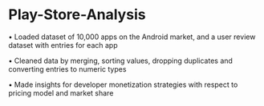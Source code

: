 # Play-Store-Analysis

•	Loaded dataset of 10,000 apps on the Android market, and a user review dataset with entries for each app

•	Cleaned data by merging, sorting values, dropping duplicates and converting entries to numeric types

•	Made insights for developer monetization strategies with respect to pricing model and market share
